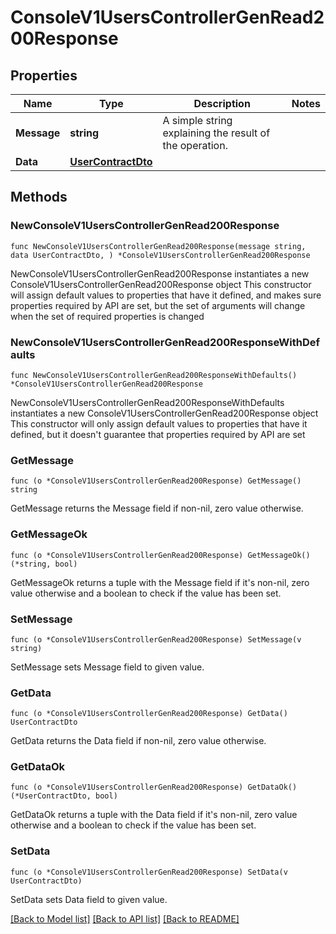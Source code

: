 # ConsoleV1UsersControllerGenRead200Response

## Properties

Name | Type | Description | Notes
------------ | ------------- | ------------- | -------------
**Message** | **string** | A simple string explaining the result of the operation. | 
**Data** | [**UserContractDto**](UserContractDto.md) |  | 

## Methods

### NewConsoleV1UsersControllerGenRead200Response

`func NewConsoleV1UsersControllerGenRead200Response(message string, data UserContractDto, ) *ConsoleV1UsersControllerGenRead200Response`

NewConsoleV1UsersControllerGenRead200Response instantiates a new ConsoleV1UsersControllerGenRead200Response object
This constructor will assign default values to properties that have it defined,
and makes sure properties required by API are set, but the set of arguments
will change when the set of required properties is changed

### NewConsoleV1UsersControllerGenRead200ResponseWithDefaults

`func NewConsoleV1UsersControllerGenRead200ResponseWithDefaults() *ConsoleV1UsersControllerGenRead200Response`

NewConsoleV1UsersControllerGenRead200ResponseWithDefaults instantiates a new ConsoleV1UsersControllerGenRead200Response object
This constructor will only assign default values to properties that have it defined,
but it doesn't guarantee that properties required by API are set

### GetMessage

`func (o *ConsoleV1UsersControllerGenRead200Response) GetMessage() string`

GetMessage returns the Message field if non-nil, zero value otherwise.

### GetMessageOk

`func (o *ConsoleV1UsersControllerGenRead200Response) GetMessageOk() (*string, bool)`

GetMessageOk returns a tuple with the Message field if it's non-nil, zero value otherwise
and a boolean to check if the value has been set.

### SetMessage

`func (o *ConsoleV1UsersControllerGenRead200Response) SetMessage(v string)`

SetMessage sets Message field to given value.


### GetData

`func (o *ConsoleV1UsersControllerGenRead200Response) GetData() UserContractDto`

GetData returns the Data field if non-nil, zero value otherwise.

### GetDataOk

`func (o *ConsoleV1UsersControllerGenRead200Response) GetDataOk() (*UserContractDto, bool)`

GetDataOk returns a tuple with the Data field if it's non-nil, zero value otherwise
and a boolean to check if the value has been set.

### SetData

`func (o *ConsoleV1UsersControllerGenRead200Response) SetData(v UserContractDto)`

SetData sets Data field to given value.



[[Back to Model list]](../README.md#documentation-for-models) [[Back to API list]](../README.md#documentation-for-api-endpoints) [[Back to README]](../README.md)



